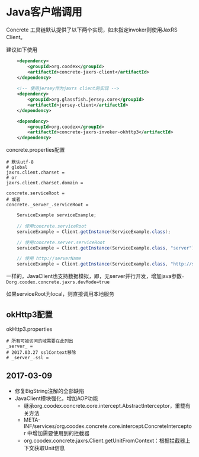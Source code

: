 # Java客户端调用

Concrete 工具链默认提供了以下~~两个~~实现，如未指定invoker则使用JaxRS Client。

建议如下使用
```xml
    <dependency>
        <groupId>org.coodex</groupId>
        <artifactId>concrete-jaxrs-client</artifactId>
    </dependency>
    
    <!-- 使用jersey作为jaxrs client的实现 -->
    <dependency>
        <groupId>org.glassfish.jersey.core</groupId>
        <artifactId>jersey-client</artifactId>
    </dependency>

```


```xml
    <dependency>
        <groupId>org.coodex</groupId>
        <artifactId>concrete-jaxrs-invoker-okhttp3</artifactId>
    </dependency>
```

concrete.properties配置

    # 默认utf-8
    # global
    jaxrs.client.charset = 
    # or
    jaxrs.client.charset.domain =

    concrete.serviceRoot = 
    # 或者
    concrete._server_.serviceRoot = 


```java
    ServiceExample serviceExample;
    
    // 使用concrete.serviceRoot
    serviceExample = Client.getInstance(ServiceExample.class);

    // 使用concrete.server.serviceRoot
    serviceExample = Client.getInstance(ServiceExample.class, "server");

    // 使用 http://serverName
    serviceExample = Client.getInstance(ServiceExample.class, "http://serverName");
```

一样的，JavaClient也支持数据模拟，即，无server并行开发，增加java参数`-Dorg.coodex.concrete.jaxrs.devMode=true`

如果serviceRoot为local，则直接调用本地服务

## okHttp3配置
okHttp3.properties
    
    # 所有可被访问的域需要在此列出
    _server_ = 
    # 2017.03.27 sslContext移除
    # _server_.ssl =  

## 2017-03-09

- 修复BigString注解的全部缺陷
- JavaClient模块强化，增加AOP功能
    - 继承org.coodex.concrete.core.intercept.AbstractInterceptor，重载有关方法
    - META-INF/services/org.coodex.concrete.core.intercept.ConcreteInterceptor 中增加需要使用到的拦截器
    - org.coodex.concrete.jaxrs.Client.getUnitFromContext：根据拦截器上下文获取Unit信息